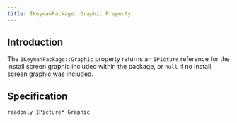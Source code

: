 ```yaml
---
title: IKeymanPackage::Graphic Property
---
```


## Introduction

The `IKeymanPackage::Graphic` property returns an `IPicture` reference
for the install screen graphic included within the package, or `null` if
no install screen graphic was included.

## Specification

``` clike
readonly IPicture* Graphic
```
